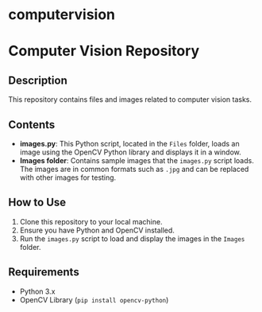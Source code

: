 # computervision
# Computer Vision Repository

## Description
This repository contains files and images related to computer vision tasks.

## Contents
- **images.py**: This Python script, located in the `Files` folder, loads an image using the OpenCV Python library and displays it in a window.
- **Images folder**: Contains sample images that the `images.py` script loads. The images are in common formats such as `.jpg` and can be replaced with other images for testing.

## How to Use
1. Clone this repository to your local machine.
2. Ensure you have Python and OpenCV installed.
3. Run the `images.py` script to load and display the images in the `Images` folder.

## Requirements
- Python 3.x
- OpenCV Library (`pip install opencv-python`)
